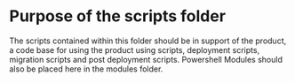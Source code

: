 # Purpose of the scripts folder

The scripts contained within this folder should be in support of the product, a code base for using the product using scripts, deployment scripts, migration scripts and post deployment scripts. Powershell Modules should also be placed here in the modules folder.
